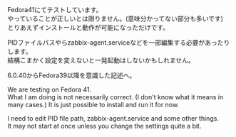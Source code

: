 Fedora41にてテストしています。  
やっていることが正しいとは限りません。(意味分かってない部分も多いです)  
とりあえずインストールと動作が可能になっただけです。  

PIDファイルパスやらzabbix-agent.serviceなどを一部編集する必要があったりします。  
結構こまかく設定を変えないと一発起動はしないかもしれません。  

6.0.40からFedora39以降を意識した記述へ。


We are testing on Fedora 41.  
What I am doing is not necessarily correct. (I don't know what it means in many cases.) 
 It is just possible to install and run it for now.  

I need to edit PID file path, zabbix-agent.service and some other things.  
It may not start at once unless you change the settings quite a bit.
